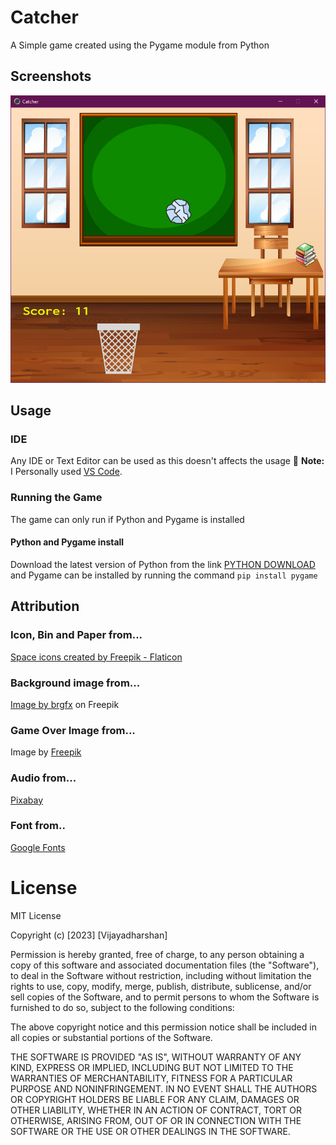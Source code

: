 # Catcher
A Simple game created using the Pygame module from Python

## Screenshots 
<img src=data\images\screenshot.png>

## Usage 

### IDE 
Any IDE or Text Editor can be used as this doesn't affects the usage
:memo: **Note:** I Personally used [VS Code](https://code.visualstudio.com/).

### Running the Game
The game can only run if Python and Pygame is installed

#### Python and Pygame install
Download the latest version of Python from the link [PYTHON DOWNLOAD](https://www.python.org/downloads/) and Pygame can be installed by running the command `` pip install pygame ``

## Attribution

### Icon, Bin and Paper from...
<a href="https://www.flaticon.com/free-icons/space" title="space icons">Space icons created by Freepik - Flaticon</a>

### Background image from...
<a href="https://www.freepik.com/free-vector/blank-classroom-scene-with-empty-chalkboard_14801667.htm#query=classroom%20game%20background&position=6&from_view=search&track=ais">Image by brgfx</a> on Freepik

### Game Over Image from...
Image by <a href="https://www.freepik.com/free-vector/glitch-game-background_4047735.htm#query=game%20over%20background&position=12&from_view=search&track=ais">Freepik</a>

### Audio from...
[Pixabay](pixabay.com)

### Font from..
[Google Fonts](https://fonts.google.com/)

# License
MIT License

Copyright (c) [2023] [Vijayadharshan]

Permission is hereby granted, free of charge, to any person obtaining a copy
of this software and associated documentation files (the "Software"), to deal
in the Software without restriction, including without limitation the rights
to use, copy, modify, merge, publish, distribute, sublicense, and/or sell
copies of the Software, and to permit persons to whom the Software is
furnished to do so, subject to the following conditions:

The above copyright notice and this permission notice shall be included in all
copies or substantial portions of the Software.

THE SOFTWARE IS PROVIDED "AS IS", WITHOUT WARRANTY OF ANY KIND, EXPRESS OR
IMPLIED, INCLUDING BUT NOT LIMITED TO THE WARRANTIES OF MERCHANTABILITY,
FITNESS FOR A PARTICULAR PURPOSE AND NONINFRINGEMENT. IN NO EVENT SHALL THE
AUTHORS OR COPYRIGHT HOLDERS BE LIABLE FOR ANY CLAIM, DAMAGES OR OTHER
LIABILITY, WHETHER IN AN ACTION OF CONTRACT, TORT OR OTHERWISE, ARISING FROM,
OUT OF OR IN CONNECTION WITH THE SOFTWARE OR THE USE OR OTHER DEALINGS IN THE
SOFTWARE.